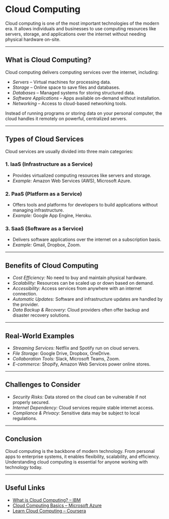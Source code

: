 # Cloud Computing


Cloud computing is one of the most important technologies of the modern era. It allows individuals and businesses to use computing resources like servers, storage, and applications over the internet without needing physical hardware on-site.

---

## What is Cloud Computing?

Cloud computing delivers computing services over the internet, including:

- *Servers* – Virtual machines for processing data.  
- *Storage* – Online space to save files and databases.  
- *Databases* – Managed systems for storing structured data.  
- *Software Applications* – Apps available on-demand without installation.  
- *Networking* – Access to cloud-based networking tools.  

Instead of running programs or storing data on your personal computer, the cloud handles it remotely on powerful, centralized servers.

---

## Types of Cloud Services


Cloud services are usually divided into three main categories:

### 1. IaaS (Infrastructure as a Service)
- Provides virtualized computing resources like servers and storage.  
- *Example:* Amazon Web Services (AWS), Microsoft Azure.

### 2. PaaS (Platform as a Service)
- Offers tools and platforms for developers to build applications without managing infrastructure.  
- *Example:* Google App Engine, Heroku.

### 3. SaaS (Software as a Service)
- Delivers software applications over the internet on a subscription basis.  
- *Example:* Gmail, Dropbox, Zoom.

---

## Benefits of Cloud Computing

- *Cost Efficiency:* No need to buy and maintain physical hardware.  
- *Scalability:* Resources can be scaled up or down based on demand.  
- *Accessibility:* Access services from anywhere with an internet connection.  
- *Automatic Updates:* Software and infrastructure updates are handled by the provider.  
- *Data Backup & Recovery:* Cloud providers often offer backup and disaster recovery solutions.

---

## Real-World Examples

- *Streaming Services:* Netflix and Spotify run on cloud servers.  
- *File Storage:* Google Drive, Dropbox, OneDrive.  
- *Collaboration Tools:* Slack, Microsoft Teams, Zoom.  
- *E-commerce:* Shopify, Amazon Web Services power online stores.

---

## Challenges to Consider

- *Security Risks:* Data stored on the cloud can be vulnerable if not properly secured.  
- *Internet Dependency:* Cloud services require stable internet access.  
- *Compliance & Privacy:* Sensitive data may be subject to local regulations.

---

## Conclusion

Cloud computing is the backbone of modern technology. From personal apps to enterprise systems, it enables flexibility, scalability, and efficiency. Understanding cloud computing is essential for anyone working with technology today.

---

## Useful Links

- [What is Cloud Computing? – IBM](https://www.ibm.com/topics/cloud-computing)  
- [Cloud Computing Basics – Microsoft Azure](https://azure.microsoft.com/en-in/overview/what-is-cloud-computing/)  
- [Learn Cloud Computing – Coursera](https://www.coursera.org/courses?query=cloud%20computing)
